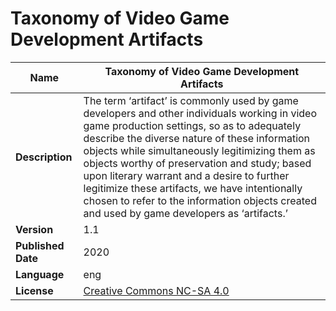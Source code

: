 # Taxonomy of Video Game Development Artifacts


| **Name**           | Taxonomy of Video Game Development Artifacts                                                                                                                                                                 |
|--------------------|-----------------------------------------------------------------------------------------------------------------------------------------------------------------------------------------------------|
| **Description**    | The term ‘artifact’ is commonly used by game developers and other individuals working in video game production settings, so as to adequately describe the diverse nature of these information objects while simultaneously legitimizing them as objects worthy of preservation and study; based upon literary warrant and a desire to further legitimize these artifacts, we have intentionally chosen to refer to the information objects created and used by game developers as ‘artifacts.’ |
| **Version**        | 1.1                                                                                                                                                                                               |
| **Published Date** | 2020                                                                                                                                                                                        |
| **Language**       | eng                                                                                                                                                                                                 |
| **License**        | [Creative Commons NC-SA 4.0](https://creativecommons.org/licenses/by-nc-sa/4.0/) |
